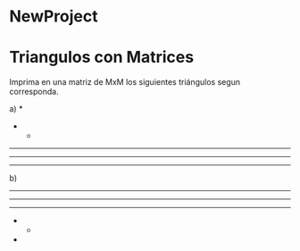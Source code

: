 # NewProject

# Triangulos con Matrices
Imprima en una matriz de MxM los siguientes triángulos segun corresponda.

a)
*
* *
* * *
* * * *
* * * * *
    
b)
* * * * *
* * * *
* * *
* *
*
